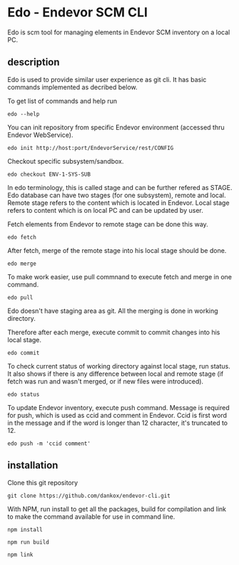 # Edo - Endevor SCM CLI
Edo is scm tool for managing elements in Endevor SCM inventory on a local PC.

## description

Edo is used to provide similar user experience as git cli. It has basic commands implemented as decribed below.

To get list of commands and help run

`edo --help`

You can init repository from specific Endevor environment (accessed thru Endevor WebService).

`edo init http://host:port/EndevorService/rest/CONFIG`

Checkout specific subsystem/sandbox.

`edo checkout ENV-1-SYS-SUB`

In edo terminology, this is called stage and can be further refered as STAGE.
Edo database can have two stages (for one subsystem), remote and local.
Remote stage refers to the content which is located in Endevor.
Local stage refers to content which is on local PC and can be updated by user.

Fetch elements from Endevor to remote stage can be done this way.

`edo fetch`

After fetch, merge of the remote stage into his local stage should be done.

`edo merge`

To make work easier, use pull commnand to execute fetch and merge in one command.

`edo pull`

Edo doesn't have staging area as git. All the merging is done in working directory.

Therefore after each merge, execute commit to commit changes into his local stage.

`edo commit`

To check current status of working directory against local stage, run status. It also shows if there is any difference between local and remote stage (if fetch was run and wasn't merged, or if new files were introduced).

`edo status`

To update Endevor inventory, execute push command. Message is required for push, which is used as ccid and comment in Endevor. Ccid is first word in the message and if the word is longer than 12 character, it's truncated to 12.

`edo push -m 'ccid comment'`

## installation

Clone this git repository

`git clone https://github.com/dankox/endevor-cli.git`

With NPM, run install to get all the packages, build for compilation and link to make the command available for use in command line.

`npm install`

`npm run build`

`npm link`
